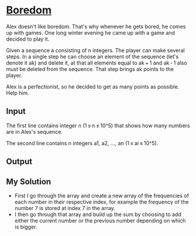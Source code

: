# [Boredom](https://codeforces.com/contest/455/problem/A)

Alex doesn't like boredom. That's why whenever he gets bored, he comes up with games. One long winter evening he came up with a game and decided to play it.

Given a sequence a consisting of n integers. The player can make several steps. In a single step he can choose an element of the sequence (let's denote it ak) and delete it, at that all elements equal to ak + 1 and ak - 1 also must be deleted from the sequence. That step brings ak points to the player.

Alex is a perfectionist, so he decided to get as many points as possible. Help him.

## Input
The first line contains integer n (1 ≤ n ≤ 10^5) that shows how many numbers are in Alex's sequence.

The second line contains n integers a1, a2, ..., an (1 ≤ ai ≤ 10^5).

## Output
## My Solution
- First I go through the array and create a new array of the frequencies of each number in their respective index, for example the frequency of the number 7 is stored at index 7 in the array.
- I then go through that array and build up the sum by choosing to add either the current number or the previous number depending on which is bigger.